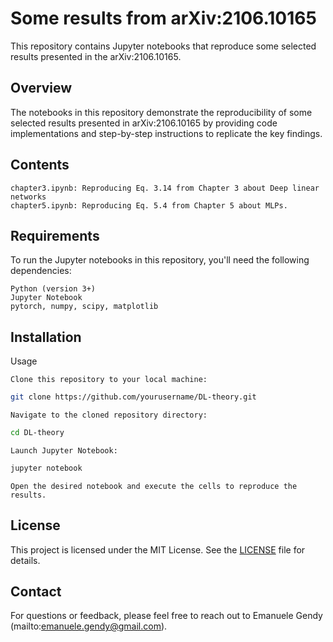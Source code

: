 # Some results from arXiv:2106.10165

This repository contains Jupyter notebooks that reproduce some selected results presented in the arXiv:2106.10165.

## Overview

The notebooks in this repository demonstrate the reproducibility of some selected results presented in arXiv:2106.10165 by providing code implementations and step-by-step instructions to replicate the key findings.


## Contents

    chapter3.ipynb: Reproducing Eq. 3.14 from Chapter 3 about Deep linear networks
    chapter5.ipynb: Reproducing Eq. 5.4 from Chapter 5 about MLPs.


## Requirements

To run the Jupyter notebooks in this repository, you'll need the following dependencies:

    Python (version 3+)
    Jupyter Notebook
    pytorch, numpy, scipy, matplotlib

## Installation

Usage

    Clone this repository to your local machine:

 ```bash
git clone https://github.com/yourusername/DL-theory.git
 ```

    Navigate to the cloned repository directory:

```bash
cd DL-theory
 ```

    Launch Jupyter Notebook:

```bash
jupyter notebook
 ```

    Open the desired notebook and execute the cells to reproduce the results.

## License

This project is licensed under the MIT License. See the [LICENSE](LICENSE) file for details.

## Contact

For questions or feedback, please feel free to reach out to Emanuele Gendy (mailto:emanuele.gendy@gmail.com).
